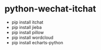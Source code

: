 # python-wechat-itchat

- pip install itchat
- pip install jieba
- pip install pillow
- pip install wordcloud
- pip install echarts-python

